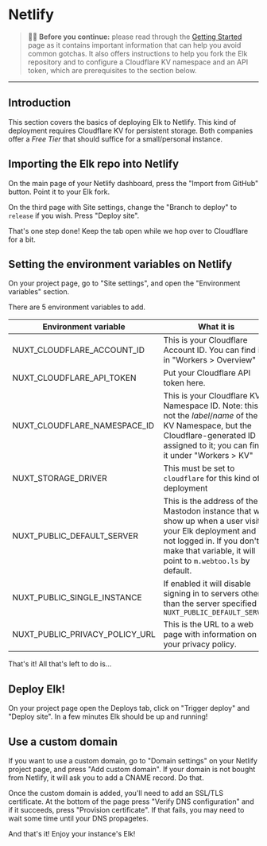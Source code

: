 # Netlify
> 👋🏼 **Before you continue:** please read through the [Getting Started](10.getting_started.md) page as it contains important information that can help you avoid common gotchas. It also offers instructions to help you fork the Elk repository and to configure a Cloudflare KV namespace and an API token, which are prerequisites to the section below.
--------------
## Introduction
This section covers the basics of deploying Elk to Netlify. This kind of deployment requires Cloudflare KV for persistent storage. Both companies offer a _Free Tier_ that should suffice for a small/personal instance.

## Importing the Elk repo into Netlify

On the main page of your Netlify dashboard, press the "Import from GitHub" button. Point it to your Elk fork.

On the third page with Site settings, change the "Branch to deploy" to `release` if you wish. Press "Deploy site".

That's one step done! Keep the tab open while we hop over to Cloudflare for a bit.

## Setting the environment variables on Netlify

On your project page, go to "Site settings", and open the "Environment variables" section.

There are 5 environment variables to add.

| Environment variable | What it is |
|---|---|
| NUXT_CLOUDFLARE_ACCOUNT_ID | This is your Cloudflare Account ID. You can find it in "Workers > Overview" |
| NUXT_CLOUDFLARE_API_TOKEN | Put your Cloudflare API token here. |
| NUXT_CLOUDFLARE_NAMESPACE_ID | This is your Cloudflare KV Namespace ID. Note: this is not the *label*/*name* of the KV Namespace, but the Cloudflare-generated ID assigned to it; you can find it under "Workers > KV" |
| NUXT_STORAGE_DRIVER | This must be set to `cloudflare` for this kind of deployment |
| NUXT_PUBLIC_DEFAULT_SERVER | This is the address of the Mastodon instance that will show up when a user visits your Elk deployment and is not logged in. If you don't make that variable, it will point to `m.webtoo.ls` by default. |
| NUXT_PUBLIC_SINGLE_INSTANCE | If enabled it will disable signing in to servers other than the server specified in `NUXT_PUBLIC_DEFAULT_SERVER` |
| NUXT_PUBLIC_PRIVACY_POLICY_URL | This is the URL to a web page with information on your privacy policy. |

That's it! All that's left to do is...

## Deploy Elk!
On your project page open the Deploys tab, click on "Trigger deploy" and "Deploy site". In a few minutes Elk should be up and running!

## Use a custom domain
If you want to use a custom domain, go to "Domain settings" on your Netlify project page, and press "Add custom domain". If your domain is not bought from Netlify, it will ask you to add a CNAME record. Do that.

Once the custom domain is added, you'll need to add an SSL/TLS certificate. At the bottom of the page press "Verify DNS configuration" and if it succeeds, press "Provision certificate". If that fails, you may need to wait some time until your DNS propagetes.

And that's it! Enjoy your instance's Elk!
